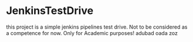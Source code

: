 # JenkinsTestDrive
this project is a simple jenkins pipelines test drive. Not to be considered as a competence for now.
Only for Academic purposes!
adubad
oada
zoz
